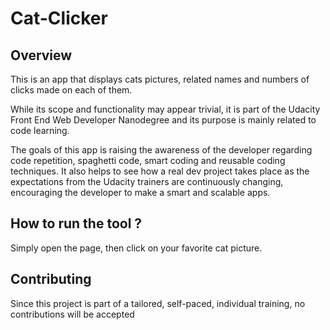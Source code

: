 # Cat-Clicker

## Overview

This is an app that displays cats pictures, related names and numbers of clicks made on each of them. 

While its scope and functionality may appear trivial, it is part of the Udacity Front End Web Developer Nanodegree and its purpose is mainly related to code learning.

The goals of this app is raising the awareness of the developer regarding code repetition, spaghetti code, smart coding and reusable coding techniques. It also helps to see how a real dev project takes place as the expectations from the Udacity trainers are continuously changing, encouraging the developer to make a smart and scalable apps.

## How to run the tool ?

Simply open the page, then click on your favorite cat picture.

## Contributing

Since this project is part of a tailored, self-paced, individual training, no contributions will be accepted
